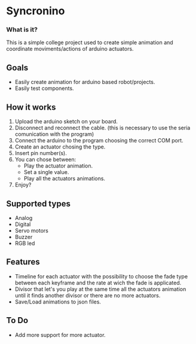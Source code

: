 # Syncronino
### What is it?
This is a simple college project used to create simple animation and coordinate moviments/actions of arduino actuators.
## Goals
* Easily create animation for arduino based robot/projects.
* Easily test components.
## How it works
1. Upload the arduino sketch on your board.
2. Disconnect and reconnect the cable. (this is necessary to use the seria comunication with the program)
3. Connect the arduino to the program choosing the correct COM port.
4. Create an actuator chosing the type.
5. Insert pin number(s).
6. You can chose between:
    * Play the actuator animation.
    * Set a single value.
    * Play all the actuators animations.
7. Enjoy?

## Supported types
* Analog
* Digital
* Servo motors
* Buzzer
* RGB led
## Features
* Timeline for each actuator with the possibility to choose the fade type between each keyframe and the rate at wich the fade is applicated.
* Divisor that let's you play at the same time all the actuators animation until it finds another divisor or there are no more actuators.
* Save/Load animations to json files.
## To Do
* Add more support for more actuator.